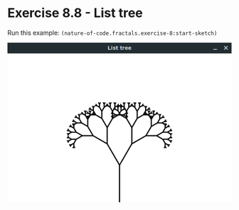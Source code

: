 # Exercise 8.8 - List tree

Run this example: `(nature-of-code.fractals.exercise-8:start-sketch)`

![Exercise 8.8 - List tree](screenshots/Exercise%208.8%20-%20List%20tree.gif)